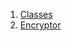 

1. [Classes](file-___home_harshil_Desktop_open-source_palisadoes_talawa_lib_utils_encryptor/#classes)
2. [Encryptor](file-___home_harshil_Desktop_open-source_palisadoes_talawa_lib_utils_encryptor/Encryptor-class.html)
